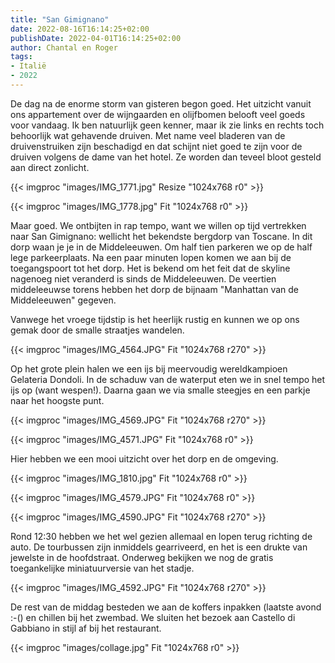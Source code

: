 ```yaml
---
title: "San Gimignano"
date: 2022-08-16T16:14:25+02:00
publishDate: 2022-04-01T16:14:25+02:00
author: Chantal en Roger
tags:
- Italië
- 2022
---
```


De dag na de enorme storm van gisteren begon goed. Het uitzicht vanuit ons appartement over de wijngaarden en olijfbomen belooft veel goeds voor vandaag. Ik ben natuurlijk geen kenner, maar ik zie links en rechts toch behoorlijk wat gehavende druiven. Met name veel bladeren van de druivenstruiken zijn beschadigd en dat schijnt niet goed te zijn voor de druiven volgens de dame van het hotel. Ze worden dan teveel bloot gesteld aan direct zonlicht.

{{< imgproc "images/IMG_1771.jpg" Resize "1024x768 r0" >}}

{{< imgproc "images/IMG_1778.jpg" Fit "1024x768 r0" >}}

Maar goed. We ontbijten in rap tempo, want we willen op tijd vertrekken naar San Gimignano: wellicht het bekendste bergdorp van Toscane. In dit dorp waan je je in de Middeleeuwen. Om half tien parkeren we op de half lege parkeerplaats. Na een paar minuten lopen komen we aan bij de toegangspoort tot het dorp. Het is bekend om het feit dat de skyline nagenoeg niet veranderd is sinds de Middeleeuwen. De veertien middeleeuwse torens hebben het dorp de bijnaam "Manhattan van de Middeleeuwen" gegeven.

Vanwege het vroege tijdstip is het heerlijk rustig en kunnen we op ons gemak door de smalle straatjes wandelen.

{{< imgproc "images/IMG_4564.JPG" Fit "1024x768 r270" >}}

Op het grote plein halen we een ijs bij meervoudig wereldkampioen Gelateria Dondoli. In de schaduw van de waterput eten we in snel tempo het ijs op (want wespen!). Daarna gaan we via smalle steegjes en een parkje naar het hoogste punt.

{{< imgproc "images/IMG_4569.JPG" Fit "1024x768 r270" >}}

{{< imgproc "images/IMG_4571.JPG" Fit "1024x768 r0" >}}

Hier hebben we een mooi uitzicht over het dorp en de omgeving.

{{< imgproc "images/IMG_1810.jpg" Fit "1024x768 r0" >}}

{{< imgproc "images/IMG_4579.JPG" Fit "1024x768 r0" >}}

{{< imgproc "images/IMG_4590.JPG" Fit "1024x768 r270" >}}

Rond 12:30 hebben we het wel gezien allemaal en lopen terug richting de auto. De tourbussen zijn inmiddels gearriveerd, en het is een drukte van jewelste in de hoofdstraat. Onderweg bekijken we nog de gratis toegankelijke miniatuurversie van het stadje.

{{< imgproc "images/IMG_4592.JPG" Fit "1024x768 r270" >}}

De rest van de middag besteden we aan de koffers inpakken (laatste avond :-() en chillen bij het zwembad. We sluiten het bezoek aan Castello di Gabbiano in stijl af bij het restaurant.

{{< imgproc "images/collage.jpg" Fit "1024x768 r0" >}}
